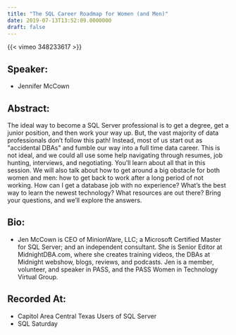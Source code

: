 ```yaml
---
title: "The SQL Career Roadmap for Women (and Men)"
date: 2019-07-13T13:52:09.0000000
draft: false
---
```


{{< vimeo 348233617 >}}

## Speaker:

 - Jennifer McCown

## Abstract:

<p>The ideal way to become a SQL Server professional is to get a degree, get a junior position, and then work your way up. But, the vast majority of data professionals don’t follow this path! Instead, most of us start out as "accidental DBAs" and fumble our way into a full time data career. This is not ideal, and we could all use some help navigating through resumes, job hunting, interviews, and negotiating. You’ll learn about all that in this session. We will also talk about how to get around a big obstacle for both women and men: how to get back to work after a long period of not working. How can I get a database job with no experience? What’s the best way to learn the newest technology? What resources are out there? Bring your questions, and we’ll explore the answers.</p>

## Bio:

 - <p>Jen McCown is CEO of MinionWare, LLC; a Microsoft Certified Master for SQL Server; and an independent consultant. She is Senior Editor at MidnightDBA.com, where she creates training videos, the DBAs at Midnight webshow, blogs, reviews, and podcasts. Jen is a member, volunteer, and speaker in PASS, and the PASS Women in Technology Virtual Group.</p>

## Recorded At:

 - Capitol Area Central Texas Users of SQL Server
 - SQL Saturday

